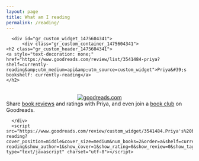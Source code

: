 ```yaml
---
layout: page
title: What am I reading 
permalink: /reading/
---
```

<p>  <div class="manual-content">
      <!-- Show static HTML/CSS as a placeholder in case js is not enabled - javascript include will override this if things work -->
      <style type="text/css" media="screen">
  .gr_custom_container_1475604341 {
    /* customize your Goodreads widget container here*/
    border: 1px solid gray;
    border-radius:10px;
    padding: 10px 5px 10px 5px;
    background-color: transparent;
    color: #000000;
    
  }
  .gr_custom_header_1475604341 {
    /* customize your Goodreads header here*/
    border-bottom: 1px solid gray;
    width: 100%;
    margin-bottom: 5px;
    text-align: center;
    font-size: 150%
  }
  .gr_custom_each_container_1475604341 {
    /* customize each individual book container here */
    width: 100%;
    clear: both;
    margin-bottom: 10px;
    overflow: auto;
    padding-bottom: 4px;
    border-bottom: 1px solid #aaa;
  }
  .gr_custom_book_container_1475604341 {
    /* customize your book covers here */
    overflow: hidden;
    height: 160px;
      text-align: center;
      width: 100%;
  }
  .gr_custom_author_1475604341 {
    /* customize your author names here */
    font-size: 10px;
  }
  .gr_custom_tags_1475604341 {
    /* customize your tags here */
    font-size: 10px;
    color: gray;
  }
  .gr_custom_rating_1475604341 {
    /* customize your rating stars here */
    float: right;
  }
</style>

      <div id="gr_custom_widget_1475604341">
          <div class="gr_custom_container_1475604341">
    <h2 class="gr_custom_header_1475604341">
    <a style="text-decoration: none;" href="https://www.goodreads.com/review/list/3541484-priya?shelf=currently-reading&amp;utm_medium=api&amp;utm_source=custom_widget">Priya&#39;s bookshelf: currently-reading</a>
    </h2>
  <br style="clear: both"/>
  <center>
    <a href="https://www.goodreads.com/"><img alt="goodreads.com" style="border:0" src="https://www.goodreads.com/images/widget/widget_logo.gif" /></a>
  </center>
  <noscript>
    Share <a href="https://www.goodreads.com/">book reviews</a> and ratings with Priya, and even join a <a href="https://www.goodreads.com/group">book club</a> on Goodreads.
  </noscript>
  </div>

      </div>
      <script src="https://www.goodreads.com/review/custom_widget/3541484.Priya's%20bookshelf:%20currently-reading?cover_position=middle&cover_size=medium&num_books=2&order=a&shelf=currently-reading&show_author=1&show_cover=1&show_rating=0&show_review=0&show_tags=0&show_title=1&sort=date_added&widget_bg_color=FFFFFF&widget_bg_transparent=true&widget_border_width=1&widget_id=1475604341&widget_text_color=000000&widget_title_size=large&widget_width=full" type="text/javascript" charset="utf-8"></script>
</div>
